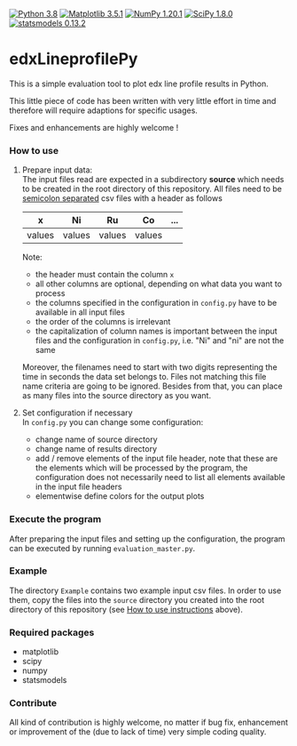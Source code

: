 [![Python 3.8](https://img.shields.io/badge/Python-3.8-blue.svg)](https://www.python.org/downloads/release/python-380/)
[![Matplotlib 3.5.1](https://img.shields.io/badge/Matplotlib-3.5.1-green.svg)](https://matplotlib.org/)
[![NumPy 1.20.1](https://img.shields.io/badge/NumPy-1.20.1-red.svg)](https://numpy.org/devdocs/index.html)
[![SciPy 1.8.0](https://img.shields.io/badge/SciPy-1.8.0-yellow.svg)](https://scipy.org/)
[![statsmodels 0.13.2](https://img.shields.io/badge/statsmodels-0.13.2-purple.svg)](https://www.statsmodels.org/stable/index.html)

# edxLineprofilePy
This is a simple evaluation tool to plot edx line profile results in Python.

This little piece of code has been written with very little effort in time and therefore will
require adaptions for specific usages.

Fixes and enhancements are highly welcome !

### How to use
1. Prepare input data:  
   The input files read are expected in a subdirectory <b>source</b> which needs to be created in the root directory 
   of this repository. All files need to be <u>semicolon separated</u> csv files with a header as follows  

    | x    | Ni       | Ru      | Co     | ... |
    |------|----------|---------|--------|-----|
    |values| values   | values  | values |     |
    
    Note:
    - the header must contain the column `x`
    - all other columns are optional, depending on what data you want to process
    - the columns specified in the configuration in `config.py` have to be available in all input files
    - the order of the columns is irrelevant
    - the capitalization of column names is important between the input files and the configuration in `config.py`, 
      i.e. "Ni" and "ni" are not the same
    
    Moreover, the filenames need to start with two digits representing the time in seconds the data set
    belongs to. Files not matching this file name criteria are going to be ignored. 
    Besides from that, you can place as many files into the source directory as you want.


2. Set configuration if necessary  
   In `config.py` you can change some configuration:
   - change name of source directory
   - change name of results directory
   - add / remove elements of the input file header, note that these are the elements which will be processed
     by the program, the configuration does not necessarily need to list all elements available in the input 
     file headers
   - elementwise define colors for the output plots


### Execute the program
After preparing the input files and setting up the configuration, the
program can be executed by running `evaluation_master.py`.

### Example
The directory `Example` contains two example input csv files.
In order to use them, copy the files into the `source` directory you
created into the root directory of this repository 
(see [How to use instructions](#how-to-use) above). 

### Required packages
- matplotlib
- scipy
- numpy
- statsmodels

### Contribute
All kind of contribution is highly welcome, no matter if bug fix, enhancement
or improvement of the (due to lack of time) very simple coding quality.
